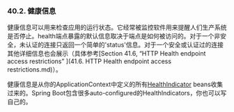 ### 40.2. 健康信息

健康信息可以用来检查应用的运行状态。它经常被监控软件用来提醒人们生产系统是否停止。health端点暴露的默认信息取决于端点是如何被访问的。对于一个非安全，未认证的连接只返回一个简单的'status'信息。对于一个安全或认证过的连接其他详细信息也会展示（具体参考[Section 41.6, “HTTP Health endpoint access restrictions” ](41.6. HTTP Health endpoint access restrictions.md)）。

健康信息是从你的ApplicationContext中定义的所有[HealthIndicator](http://github.com/spring-projects/spring-boot/tree/master/spring-boot-actuator/src/main/java/org/springframework/boot/actuate/health/HealthIndicator.java) beans收集过来的。Spring Boot包含很多auto-configured的HealthIndicators，你也可以写自己的。
